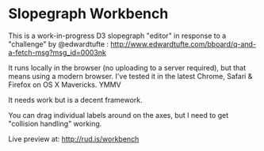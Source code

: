 Slopegraph Workbench
====================

This is a work-in-progress D3 slopegraph "editor" in response to a "challenge" by @edwardtufte : http://www.edwardtufte.com/bboard/q-and-a-fetch-msg?msg_id=0003nk

It runs locally in the browser (no uploading to a server required), but that means using a modern browser. I've tested it in the latest Chrome, Safari & Firefox on OS X Mavericks. YMMV

It needs work but is a decent framework.

You can drag individual labels around on the axes, but I need to get "collision handling" working.

Live preview at: http://rud.is/workbench


